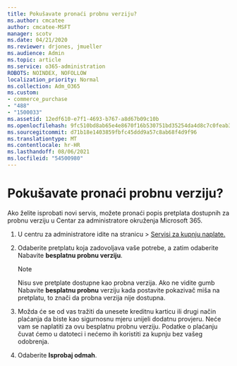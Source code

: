 ```yaml
---
title: Pokušavate pronaći probnu verziju?
ms.author: cmcatee
author: cmcatee-MSFT
manager: scotv
ms.date: 04/21/2020
ms.reviewer: drjones, jmueller
ms.audience: Admin
ms.topic: article
ms.service: o365-administration
ROBOTS: NOINDEX, NOFOLLOW
localization_priority: Normal
ms.collection: Adm_O365
ms.custom:
- commerce_purchase
- "488"
- "1500033"
ms.assetid: 12edf610-e7f1-4693-b767-a8d67b09c10b
ms.openlocfilehash: 9fc510bd8ab65e4e8670f16b530751bd35254da4d8c7c0feab3cfbf1d0e24303
ms.sourcegitcommit: d71b18e1403859fbfc45ddd9a57c8ab68f4d9f96
ms.translationtype: MT
ms.contentlocale: hr-HR
ms.lasthandoff: 08/06/2021
ms.locfileid: "54500980"
---
```

# <a name="trying-to-find-a-trial"></a>Pokušavate pronaći probnu verziju?

Ako želite isprobati novi servis, možete pronaći popis pretplata dostupnih za probnu verziju u Centar za administratore okruženja Microsoft 365.
  
1. U centru za administratore  idite na stranicu \> [Servisi za kupnju naplate.](https://go.microsoft.com/fwlink/p/?linkid=868433)

2. Odaberite pretplatu koja zadovoljava vaše potrebe, a zatim odaberite Nabavite  **besplatnu probnu verziju**.

    > [!NOTE]
    > Nisu sve pretplate dostupne kao probna verzija. Ako ne vidite gumb Nabavite **besplatnu probnu** verziju kada postavite pokazivač miša na pretplatu, to znači da probna verzija nije dostupna.
  
3. Možda će se od vas tražiti da unesete kreditnu karticu ili drugi način plaćanja da biste kao sigurnosnu mjeru unijeli dodatnu provjeru. Neće vam se naplatiti za ovu besplatnu probnu verziju. Podatke o plaćanju čuvat ćemo u datoteci i nećemo ih koristiti za kupnju bez vašeg odobrenja.

4. Odaberite **Isprobaj odmah**.